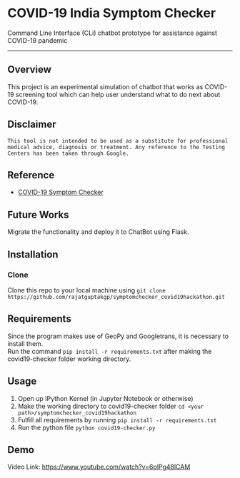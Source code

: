 # COVID-19 India Symptom Checker
Command Line Interface (CLi) chatbot prototype for assistance against COVID-19 pandemic

***
## Overview
This project is an experimental simulation of chatbot that works as COVID-19 screening tool which can help user understand what to do next about COVID-19. 


## Disclaimer 
```This tool is not intended to be used as a substitute for professional medical advice, diagnosis or treatment. Any reference to the Testing Centers has been taken through Google.```

## Reference
* [COVID-19 Symptom Checker](https://github.com/dylan-kuo/covid19-checker)

## Future Works
Migrate the functionality and deploy it to ChatBot using Flask.

## Installation
### Clone
Clone this repo to your local machine using `git clone https://github.com/rajatguptakgp/symptomchecker_covid19hackathon.git`

## Requirements
Since the program makes use of GeoPy and Googletrans, it is necessary to install them.<br /> 
Run the command `pip install -r requirements.txt` after making the covid19-checker folder working directory.

## Usage
1. Open up IPython Kernel (in Jupyter Notebook or otherwise)
2. Make the working directory to covid19-checker folder `cd <your path>/symptomchecker_covid19hackathon`<br />
3. Fulfill all requirements by running `pip install -r requirements.txt`
3. Run the python file `python covid19-checker.py`

## Demo
Video Link: https://www.youtube.com/watch?v=6plPg48lCAM
